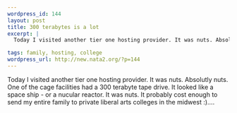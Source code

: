 ```yaml
--- 
wordpress_id: 144
layout: post
title: 300 terabytes is a lot
excerpt: |
  Today I visited another tier one hosting provider. It was nuts. Absolutly nuts. One of the cage facilities had a 300 terabyte tape drive. It looked like a space ship - or a nucular reactor. It was nuts. It probably cost enough to send my entire family to private liberal arts colleges in the midwest :).... 

tags: family, hosting, college
wordpress_url: http://new.nata2.org/?p=144
---
```

Today I visited another tier one hosting provider. It was nuts. Absolutly nuts. One of the cage facilities had a 300 terabyte tape drive. It looked like a space ship - or a nucular reactor. It was nuts. It probably cost enough to send my entire family to private liberal arts colleges in the midwest :).... 
